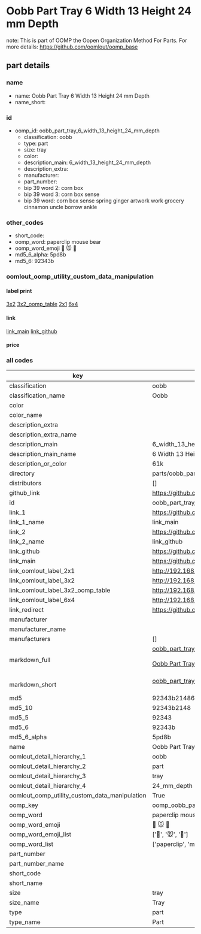 # Oobb Part Tray 6 Width 13 Height 24 mm Depth  

note: This is part of OOMP the Oopen Organization Method For Parts. For more details: https://github.com/oomlout/oomp_base

##  part details
  







### name
* name: Oobb Part Tray 6 Width 13 Height 24 mm Depth
* name_short: 
### id
* oomp_id: oobb_part_tray_6_width_13_height_24_mm_depth
  * classification: oobb
  * type: part
  * size: tray
  * color: 
  * description_main: 6_width_13_height_24_mm_depth
  * description_extra: 
  * manufacturer: 
  * part_number: 
  * bip 39 word 2: corn box
  * bip 39 word 3: corn box sense
  * bip 39 word: corn box sense spring ginger artwork work grocery cinnamon uncle borrow ankle

### other_codes
* short_code: 
* oomp_word: paperclip mouse bear
* oomp_word_emoji :paperclip: :mouse: :bear:
* md5_6_alpha: 5pd8b
* md5_6: 92343b






### oomlout_oomp_utility_custom_data_manipulation
#### label print
[3x2](http://192.168.1.245:1112/?label=oomp%205pd8b)
[3x2_oomp_table](http://192.168.1.108:1112/?label=oomp%205pd8b)
[2x1](http://192.168.1.242:1112/?label=oomp%205pd8b)
[6x4](http://192.168.1.55:1112/?label=oomp%205pd8b)    

#### link

[link_main](https://github.com/oomlout/oomlout_oomp_version_1_messy/tree/main/parts/oobb_part_tray_6_width_13_height_24_mm_depth) [link_github](https://github.com/oomlout/oomlout_oomp_version_1_messy/tree/main/parts/oobb_part_tray_6_width_13_height_24_mm_depth)                             

#### price







### all codes 
| key | value |  
| --- | --- |  
| classification | oobb |  
| classification_name | Oobb |  
| color |  |  
| color_name |  |  
| description_extra |  |  
| description_extra_name |  |  
| description_main | 6_width_13_height_24_mm_depth |  
| description_main_name | 6 Width 13 Height 24 mm Depth |  
| description_or_color | 61k |  
| directory | parts/oobb_part_tray_6_width_13_height_24_mm_depth |  
| distributors | [] |  
| github_link | https://github.com/oomlout/oomlout_oomp_part_src/tree/main/parts/oobb_part_tray_6_width_13_height_24_mm_depth |  
| id | oobb_part_tray_6_width_13_height_24_mm_depth |  
| link_1 | https://github.com/oomlout/oomlout_oomp_version_1_messy/tree/main/parts/oobb_part_tray_6_width_13_height_24_mm_depth |  
| link_1_name | link_main |  
| link_2 | https://github.com/oomlout/oomlout_oomp_version_1_messy/tree/main/parts/oobb_part_tray_6_width_13_height_24_mm_depth |  
| link_2_name | link_github |  
| link_github | https://github.com/oomlout/oomlout_oomp_version_1_messy/tree/main/parts/oobb_part_tray_6_width_13_height_24_mm_depth |  
| link_main | https://github.com/oomlout/oomlout_oomp_version_1_messy/tree/main/parts/oobb_part_tray_6_width_13_height_24_mm_depth |  
| link_oomlout_label_2x1 | http://192.168.1.242:1112/?label=oomp%205pd8b |  
| link_oomlout_label_3x2 | http://192.168.1.245:1112/?label=oomp%205pd8b |  
| link_oomlout_label_3x2_oomp_table | http://192.168.1.108:1112/?label=oomp%205pd8b |  
| link_oomlout_label_6x4 | http://192.168.1.55:1112/?label=oomp%205pd8b |  
| link_redirect | https://github.com/oomlout/oomlout_oomp_version_1_messy/tree/main/parts/oobb_part_tray_6_width_13_height_24_mm_depth |  
| manufacturer |  |  
| manufacturer_name |  |  
| manufacturers | [] |  
| markdown_full | [oobb_part_tray_6_width_13_height_24_mm_depth](none)<br>[](none)<br>[Oobb Part Tray 6 Width 13 Height 24 Mm Depth](none)<br><br> |  
| markdown_short | [oobb_part_tray_6_width_13_height_24_mm_depth](none)<br><br> |  
| md5 | 92343b214866dfb034b10d338786a183 |  
| md5_10 | 92343b2148 |  
| md5_5 | 92343 |  
| md5_6 | 92343b |  
| md5_6_alpha | 5pd8b |  
| name | Oobb Part Tray 6 Width 13 Height 24 mm Depth |  
| oomlout_detail_hierarchy_1 | oobb |  
| oomlout_detail_hierarchy_2 | part |  
| oomlout_detail_hierarchy_3 | tray |  
| oomlout_detail_hierarchy_4 | 24_mm_depth |  
| oomlout_oomp_utility_custom_data_manipulation | True |  
| oomp_key | oomp_oobb_part_tray_6_width_13_height_24_mm_depth |  
| oomp_word | paperclip mouse bear |  
| oomp_word_emoji | :paperclip: :mouse: :bear: |  
| oomp_word_emoji_list | [':paperclip:', ':mouse:', ':bear:'] |  
| oomp_word_list | ['paperclip', 'mouse', 'bear'] |  
| part_number |  |  
| part_number_name |  |  
| short_code |  |  
| short_name |  |  
| size | tray |  
| size_name | Tray |  
| type | part |  
| type_name | Part |  
